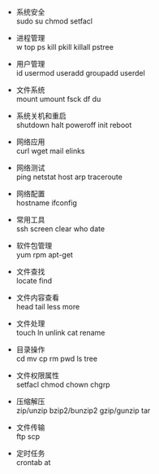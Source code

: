 * 系统安全  
sudo su chmod setfacl

* 进程管理  
w top ps kill pkill killall pstree

* 用户管理  
id usermod useradd groupadd userdel

* 文件系统  
mount umount fsck df du

* 系统关机和重启  
shutdown halt poweroff init reboot

* 网络应用  
curl wget mail elinks

* 网络测试  
ping netstat host arp traceroute

* 网络配置  
hostname ifconfig

* 常用工具  
ssh screen clear who date

* 软件包管理  
yum rpm apt-get

* 文件查找  
locate find

* 文件内容查看  
head tail less more

* 文件处理  
touch ln unlink cat rename

* 目录操作  
cd mv cp rm pwd ls tree

* 文件权限属性  
setfacl chmod chown chgrp

* 压缩解压  
zip/unzip bzip2/bunzip2 gzip/gunzip tar

* 文件传输  
ftp scp

* 定时任务  
crontab at